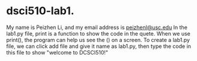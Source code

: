 # dsci510-lab1.
My name is Peizhen Li, and my email address is peizhenl@usc.edu
In the lab1.py file, print is a function to show the code in the quete. When we use print(), the program can help us see the () on a screen. To create a lab1.py file, we can click add file and give it name as lab1.py, then type the code in this file to show "welcome to DCSCI510!"

